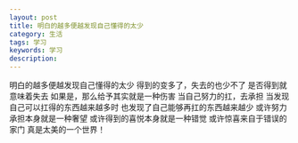 ```yaml
---
layout: post
title: 明白的越多便越发现自己懂得的太少
category: 生活
tags: 学习
keywords: 学习
description: 
---
```

明白的越多便越发现自己懂得的太少
得到的变多了，失去的也少不了
是否得到就意味着失去
如果是，那么给予其实就是一种伤害
当自己努力的扛，去承担
当发现自己可以扛得的东西越来越多时
也发现了自己能够再扛的东西越来越少
或许努力承担本身就是一种奢望
或许得到的喜悦本身就是一种错觉
或许惊喜来自于错误的家门
真是太美的一个世界！